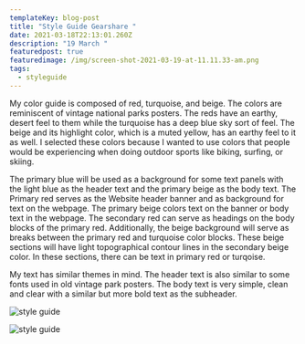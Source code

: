 ```yaml
---
templateKey: blog-post
title: "Style Guide Gearshare "
date: 2021-03-18T22:13:01.260Z
description: "19 March "
featuredpost: true
featuredimage: /img/screen-shot-2021-03-19-at-11.11.33-am.png
tags:
  - styleguide
---
```

My color guide is composed of red, turquoise, and beige.  The colors are reminiscent of vintage national parks posters.  The reds have an earthy, desert feel to them while the turquoise has a deep blue sky sort of feel.  The beige and its highlight color, which is a muted yellow, has an earthy feel to it as well.  I selected these colors because I wanted to use colors that people would be experiencing when doing outdoor sports like biking, surfing, or skiing.  

The primary blue will be used as a background for some text panels with the light blue as the header text and the primary beige as the body text.  The Primary red serves as the Website header banner and as background for text on the webpage.  The primary beige colors text on the banner or body text in the webpage.  The secondary red can serve as headings on the body blocks of the primary red.  Additionally, the beige background will serve as breaks between the primary red and turquoise color blocks.  These beige sections will have light topographical contour lines in the secondary beige color.  In these sections, there can be text in primary red or turqoise.  

My text has similar themes in mind.  The header text is also similar to some fonts used in old vintage park posters.  The body text is very simple, clean and clear  with a similar but more bold text as the subheader.  

![style guide](/img/screen-shot-2021-03-19-at-11.11.33-am.png "Color Guide")

![style guide](/img/screen-shot-2021-03-23-at-9.01.59-am.png "Text Guide")